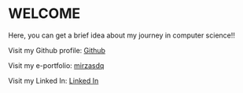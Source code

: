 # WELCOME

Here, you can get a brief idea about my journey in computer science!!

Visit my Github profile: [Github](https://github.com/mirzasdq)

Visit my e-portfolio: [mirzasdq](https://mirzasdq.github.io/Website)

Visit my Linked In: [Linked In](https://www.linkedin.com/in/mirza-as-siddiq-9a6989335/)
